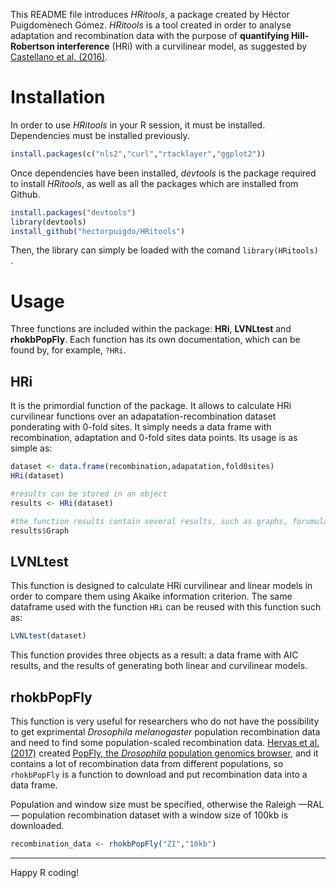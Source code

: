 This README file introduces *HRitools*, a package created by Héctor Puigdomènech Gómez. *HRitools* is a tool created in order to analyse adaptation and recombination data with the purpose of **quantifying Hill-Robertson interference** (HRi) with a curvilinear model, as suggested by [Castellano et al. (2016)](https://www.ncbi.nlm.nih.gov/pmc/articles/PMC4794616/).

# Installation

In order to use *HRitools* in your R session, it must be installed. Dependencies must be installed previously.

```R
install.packages(c("nls2","curl","rtacklayer","ggplot2"))
```

Once dependencies have been installed, *devtools* is the package required to install *HRitools*, as well as all the packages which are installed from Github.

```R
install.packages("devtools")
library(devtools)
install_github("hectorpuigdo/HRitools")
```

Then, the library can simply be loaded with the comand `library(HRitools) `.

# Usage

Three functions are included within the package: **HRi**, **LVNLtest** and **rhokbPopFly**. Each function has its own documentation, which can be found by, for example, `?HRi`.

## HRi

It is the primordial function of the package. It allows to calculate HRi curvilinear functions over an adapatation-recombination dataset ponderating with 0-fold sites. It simply needs a data frame with recombination, adaptation and 0-fold sites data points. Its usage is as simple as:

```R
dataset <- data.frame(recombination,adapatation,fold0sites)
HRi(dataset)

#results can be stored in an object
results <- HRi(dataset)

#the function results contain several results, such as graphs, forumulas, and vectors
results$Graph
```

## LVNLtest

This function is designed to calculate HRi curvilinear and linear models in order to compare them using Akaike information criterion. The same dataframe used with the function `HRi` can be reused with this function such as:

```R
LVNLtest(dataset)
```

This function provides three objects as a result: a data frame with AIC results, and the results of generating both linear and curvilinear models.

## rhokbPopFly

This function is very useful for researchers who do not have the possibility to get exprimental *Drosophila melanogaster* population recombination data and need to find some population-scaled recombination data. [Hervas et al. (2017)](https://doi.org/10.1093/bioinformatics/btx301) created [PopFly, the *Drosophila* population genomics browser](popfly.uab.cat), and it contains a lot of recombination data from different populations, so `rhokbPopFly` is a function to download and put recombination data into a data frame.

Population and window size must be specified, otherwise the Raleigh —RAL— population recombination dataset with a window size of 100kb is downloaded.

```R
recombination_data <- rhokbPopFly("ZI","10kb")
```
----

Happy R coding!
